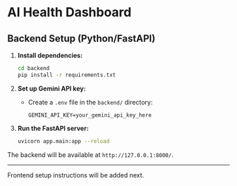 # AI Health Dashboard

## Backend Setup (Python/FastAPI)

1. **Install dependencies:**
   ```bash
   cd backend
   pip install -r requirements.txt
   ```

2. **Set up Gemini API key:**
   - Create a `.env` file in the `backend/` directory:
     ```env
     GEMINI_API_KEY=your_gemini_api_key_here
     ```

3. **Run the FastAPI server:**
   ```bash
   uvicorn app.main:app --reload
   ```

The backend will be available at `http://127.0.0.1:8000/`.

---

Frontend setup instructions will be added next.
